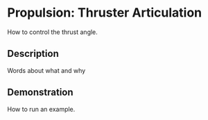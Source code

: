 # Propulsion: Thruster Articulation #

 How to control the thrust angle.

## Description  ##

Words about what and why

## Demonstration ##

How to run an example.